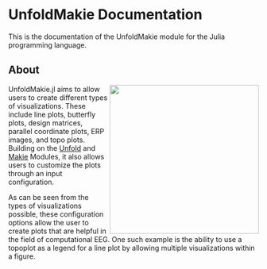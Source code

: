 # UnfoldMakie Documentation


This is the documentation of the UnfoldMakie module for the Julia programming language. 

## About
<img src="../../../src/assets/complex_plot.png" width="300" align="right"/>

UnfoldMakie.jl aims to allow users to create different types of visualizations. 
These include line plots, butterfly plots, design matrices, parallel coordinate plots, ERP images, and topo plots.
Building on the [Unfold](https://github.com/unfoldtoolbox/unfold.jl/) and [Makie](https://makie.juliaplots.org/stable/) Modules, it also allows users to customize the plots through an input configuration.

As can be seen from the types of visualizations possible, these configuration options allow the user to create plots that are helpful in the field of computational EEG.
One such example is the ability to use a topoplot as a legend for a line plot by allowing multiple visualizations within a figure.

